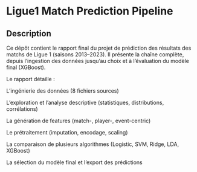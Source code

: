 # Ligue1 Match Prediction Pipeline
## Description
Ce dépôt contient le rapport final du projet de prédiction des résultats des matchs de Ligue 1 (saisons 2013–2023). Il présente la chaîne complète, depuis l’ingestion des données jusqu’au choix et à l’évaluation du modèle final (XGBoost).

Le rapport détaille :

L’ingénierie des données (8 fichiers sources)

L’exploration et l’analyse descriptive (statistiques, distributions, corrélations)

La génération de features (match-, player-, event-centric)

Le prétraitement (imputation, encodage, scaling)

La comparaison de plusieurs algorithmes (Logistic, SVM, Ridge, LDA, XGBoost)

La sélection du modèle final et l’export des prédictions
